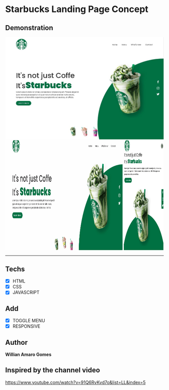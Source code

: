 # Starbucks Landing Page Concept


## Demonstration
<img src="./images/demo.JPG">
<div align="left;">
     <img src="./images/animation.gif" alt="animation" width="74%" height="350">
    <img src="./images/toggle.gif"alt="menu-toggle" width="25%" height="350">
</div>
<hr/>

## Techs
* [X] HTML
* [X] CSS
* [X] JAVASCRIPT

## Add

* [X] TOGGLE MENU
* [X] RESPONSIVE

## Author

**Willian Amaro Gomes**

## Inspired by the channel video

<a href="https://www.youtube.com/watch?v=91Q6RvKvd7o&list=LL&index=5">https://www.youtube.com/watch?v=91Q6RvKvd7o&list=LL&index=5</a>
